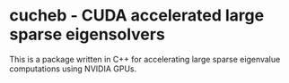 # cucheb - CUDA accelerated large sparse eigensolvers #
This is a package written in C++ for accelerating large sparse eigenvalue computations using NVIDIA GPUs. 
